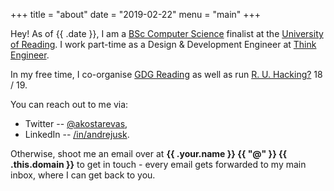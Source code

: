 +++
title = "about"
date = "2019-02-22"
menu = "main"
+++

Hey! As of {{ .date }}, I am a [BSc Computer Science](http://www.reading.ac.uk/computer-science/) 
finalist at the [University of Reading](http://reading.ac.uk). 
I work part-time as a Design & Development Engineer at [Think Engineer](http://think-engineer.com).

In my free time, 
I co-organise [GDG Reading](https://meetup.com/GDG-Reading-Thames-Valley/) 
as well as run [R. U. Hacking?](https://ruhacking.me) 18 / 19.

You can reach out to me via:

* Twitter -- [@akostarevas](https://twitter.com/akostarevas),
* LinkedIn -- [/in/andrejusk](https://www.linkedin.com/in/andrejusk/).

Otherwise, shoot me an email over at **{{ .your.name }}  {{ "@" }} {{ .this.domain }}** to get in touch - 
every email gets forwarded to my main inbox, where I can get back to you.
